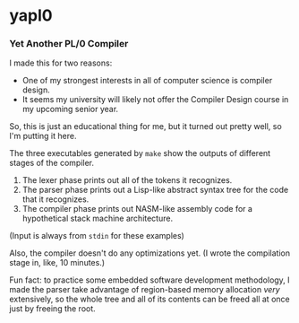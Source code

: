 # yapl0
### Yet Another PL/0 Compiler

I made this for two reasons:
* One of my strongest interests in all of computer science is compiler design.
* It seems my university will likely not offer the Compiler Design course in my upcoming senior year.

So, this is just an educational thing for me, but it turned out pretty well, so I'm putting it here.

The three executables generated by `make` show the outputs of different stages of the compiler.

1. The lexer phase prints out all of the tokens it recognizes.
2. The parser phase prints out a Lisp-like abstract syntax tree for the code that it recognizes.
3. The compiler phase prints out NASM-like assembly code for a hypothetical stack machine architecture.

(Input is always from `stdin` for these examples)

Also, the compiler doesn't do any optimizations yet.
(I wrote the compilation stage in, like, 10 minutes.)

Fun fact: to practice some embedded software development methodology,
I made the parser take advantage of region-based memory allocation *very* extensively,
so the whole tree and all of its contents can be freed all at once just by freeing the root.
